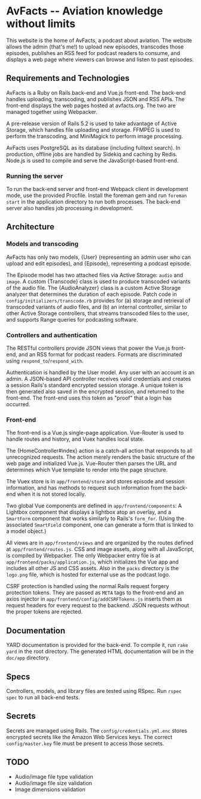 AvFacts -- Aviation knowledge without limits
============================================

This website is the home of AvFacts, a podcast about aviation. The website
allows the admin (that's me!) to upload new episodes, transcodes those episodes,
publishes an RSS feed for podcast readers to consume, and displays a web page
where viewers can browse and listen to past episodes.

Requirements and Technologies
-----------------------------

AvFacts is a Ruby on Rails back-end and Vue.js front-end. The back-end handles
uploading, transcoding, and publishes JSON and RSS APIs. The front-end displays
the web pages hosted at avfacts.org. The two are managed together using
Webpacker.

A pre-release version of Rails 5.2 is used to take advantage of Active Storage,
which handles file uploading and storage. FFMPEG is used to perform the
transcoding, and MiniMagick to perform image processing.

AvFacts uses PostgreSQL as its database (including fulltext search). In
production, offline jobs are handled by Sidekiq and caching by Redis. Node.js
is used to compile and serve the JavaScript-based front-end.

### Running the server

To run the back-end server and front-end Webpack client in development mode, use
the provided Procfile. Install the foreman gem and run `foreman start` in the
application directory to run both processes. The back-end server also handles
job processing in development.

Architecture
------------

### Models and transcoding

AvFacts has only two models, {User} (representing an admin user who can upload
and edit episodes), and {Episode}, representing a podcast episode.

The Episode model has two attached files via Active Storage: `audio` and
`image`. A custom {Transcode} class is used to produce transcoded variants of
the audio file. The {AudioAnalyzer} class is a custom Active Storage analyzer
that determines the duration of each episode. Patch code in
`config/initializers/transcode.rb` provides for (a) storage and retrieval of
transcoded variants of audio files, and (b) an internal controller, similar to
other Active Storage controllers, that streams transcoded files to the user,
and supports Range queries for podcasting software.

### Controllers and authentication

The RESTful controllers provide JSON views that power the Vue.js front-end, and
an RSS format for podcast readers. Formats are discriminated using
`respond_to`/`respond_with`.

Authentication is handled by the User model. Any user with an account is an
admin. A JSON-based API controller receives valid credentials and creates a
session Rails's standard encrypted session storage. A unique token is then
generated also saved in the encrypted session, and returned to the front-end.
The front-end uses this token as "proof" that a login has occurred.

### Front-end

The front-end is a Vue.js single-page application. Vue-Router is used to handle
routes and history, and Vuex handles local state.

The {HomeController#index} action is a catch-all action that responds to all
unrecognized requests. The action merely renders the basic structure of the web
page and initialized Vue.js. Vue-Router then parses the URL and determines which
Vue template to render into the page structure.

The Vuex store is in `app/frontend/store` and stores episode and session
information, and has methods to request such information from the back-end when
it is not stored locally.

Two global Vue components are defined in `app/frontend/components`: A Lightbox
component that displays a lightbox atop an overlay, and a `SmartForm` component
that works similarly to Rails's `form_for`. (Using the associated `SmartField`
component, one can generate a form that is linked to a model object.)

All views are in `app/frontend/views` and are organized by the routes defined at
`app/frontend/routes.js`. CSS and image assets, along with all JavaScript, is
compiled by Webpacker. The only Webpacker entry file is at
`app/frontend/packs/application.js`, which initializes the Vue app and includes
all other JS and CSS assets. Also in the `packs` directory is the `logo.png`
file, which is hosted for external use as the podcast logo.

CSRF protection is handled using the normal Rails request forgery protection
tokens. They are passed as `META` tags to the front-end and an axios injector
in `app/frontend/config/addCSRFTokens.js` inserts them as request headers for
every request to the backend. JSON requests without the proper tokens are
rejected.

Documentation
-------------

YARD documentation is provided for the back-end. To compile it, run `rake yard`
in the root directory. The generated HTML documentation will be in the `doc/app`
directory.

Specs
-----

Controllers, models, and library files are tested using RSpec. Run `rspec spec`
to run all back-end tests.

Secrets
-------

Secrets are managed using Rails. The `config/credentials.yml.enc` stores
encrypted secrets like the Amazon Web Services keys. The correct
`config/master.key` file must be present to access those secrets.

TODO
----

* Audio/image file type validation
* Audio/image file size validation
* Image dimensions validation
